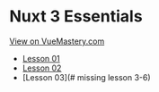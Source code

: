 # Nuxt 3 Essentials
[View on VueMastery.com](https://vuemastery.com/courses/nuxt-3-essentials)
* [Lesson 01](https://player.vimeo.com/video/724632225?autoplay=1&app_id=122963)
* [Lesson 02](https://player.vimeo.com/video/726352934?autoplay=1&app_id=122963)
* [Lesson 03](# missing lesson 3-6)
